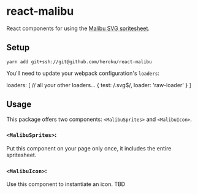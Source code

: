 # react-malibu

React components for using the [Malibu SVG spritesheet](https://github.com/heroku/malibu).

## Setup

`yarn add git+ssh://git@github.com/heroku/react-malibu`

You'll need to update your webpack configuration's `loaders`:

loaders: [
  // all your other loaders…
  {
    test: /\.svg$/,
    loader: 'raw-loader'
  }
]

## Usage

This package offers two components: `<MalibuSprites>` and `<MalibuIcon>`.

### `<MalibuSprites>`:

Put this component on your page only once, it includes the entire spritesheet.

### `<MalibuIcon>`:

Use this component to instantiate an icon. TBD
